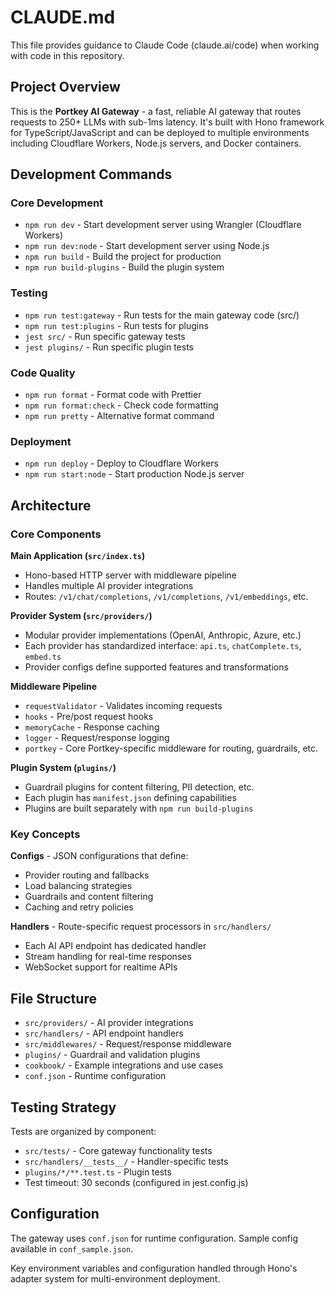 # CLAUDE.md

This file provides guidance to Claude Code (claude.ai/code) when working with code in this repository.

## Project Overview

This is the **Portkey AI Gateway** - a fast, reliable AI gateway that routes requests to 250+ LLMs with sub-1ms latency. It's built with Hono framework for TypeScript/JavaScript and can be deployed to multiple environments including Cloudflare Workers, Node.js servers, and Docker containers.

## Development Commands

### Core Development
- `npm run dev` - Start development server using Wrangler (Cloudflare Workers)
- `npm run dev:node` - Start development server using Node.js
- `npm run build` - Build the project for production
- `npm run build-plugins` - Build the plugin system

### Testing
- `npm run test:gateway` - Run tests for the main gateway code (src/)
- `npm run test:plugins` - Run tests for plugins
- `jest src/` - Run specific gateway tests
- `jest plugins/` - Run specific plugin tests

### Code Quality
- `npm run format` - Format code with Prettier
- `npm run format:check` - Check code formatting
- `npm run pretty` - Alternative format command

### Deployment
- `npm run deploy` - Deploy to Cloudflare Workers
- `npm run start:node` - Start production Node.js server

## Architecture

### Core Components

**Main Application (`src/index.ts`)**
- Hono-based HTTP server with middleware pipeline
- Handles multiple AI provider integrations
- Routes: `/v1/chat/completions`, `/v1/completions`, `/v1/embeddings`, etc.

**Provider System (`src/providers/`)**
- Modular provider implementations (OpenAI, Anthropic, Azure, etc.)
- Each provider has standardized interface: `api.ts`, `chatComplete.ts`, `embed.ts`
- Provider configs define supported features and transformations

**Middleware Pipeline**
- `requestValidator` - Validates incoming requests
- `hooks` - Pre/post request hooks
- `memoryCache` - Response caching
- `logger` - Request/response logging
- `portkey` - Core Portkey-specific middleware for routing, guardrails, etc.

**Plugin System (`plugins/`)**
- Guardrail plugins for content filtering, PII detection, etc.
- Each plugin has `manifest.json` defining capabilities
- Plugins are built separately with `npm run build-plugins`

### Key Concepts

**Configs** - JSON configurations that define:
- Provider routing and fallbacks
- Load balancing strategies
- Guardrails and content filtering
- Caching and retry policies

**Handlers** - Route-specific request processors in `src/handlers/`
- Each AI API endpoint has dedicated handler
- Stream handling for real-time responses
- WebSocket support for realtime APIs

## File Structure

- `src/providers/` - AI provider integrations
- `src/handlers/` - API endpoint handlers
- `src/middlewares/` - Request/response middleware
- `plugins/` - Guardrail and validation plugins
- `cookbook/` - Example integrations and use cases
- `conf.json` - Runtime configuration

## Testing Strategy

Tests are organized by component:
- `src/tests/` - Core gateway functionality tests
- `src/handlers/__tests__/` - Handler-specific tests
- `plugins/*/**.test.ts` - Plugin tests
- Test timeout: 30 seconds (configured in jest.config.js)

## Configuration

The gateway uses `conf.json` for runtime configuration. Sample config available in `conf_sample.json`.

Key environment variables and configuration handled through Hono's adapter system for multi-environment deployment.